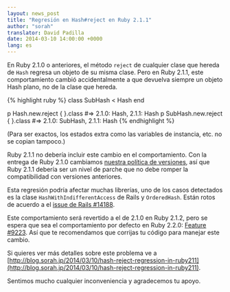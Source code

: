 ```yaml
---
layout: news_post
title: "Regresión en Hash#reject en Ruby 2.1.1"
author: "sorah"
translator: David Padilla
date: 2014-03-10 14:00:00 +0000
lang: es
---
```


En Ruby 2.1.0 o anteriores, el método `reject` de cualquier clase que
hereda de `Hash` regresa un objeto de su misma clase.
Pero en Ruby 2.1.1, este comportamiento cambió accidentalmente a que
devuelva siempre un objeto Hash plano, no de la clase que hereda.

{% highlight ruby %}
class SubHash < Hash
end

p Hash.new.reject { }.class
#=> 2.1.0: Hash, 2.1.1: Hash
p SubHash.new.reject { }.class
#=> 2.1.0: SubHash, 2.1.1: Hash
{% endhighlight %}

(Para ser exactos, los estados extra como las variables de instancia, etc. no
se copian tampoco.)

Ruby 2.1.1 no debería incluir este cambio en el comportamiento. Con
la entrega de Ruby 2.1.0 cambiamos [nuestra política de versiones](https://www.ruby-lang.org/es/news/2013/12/21/semantic-versioning-after-2-1-0/),
así que Ruby 2.1.1 debería ser un nivel de parche que no debe romper la compatibilidad
con versiones anteriores.

Esta regresión podría afectar muchas librerías, uno de los casos detectados es
la clase `HashWithIndifferentAccess` de Rails y `OrderedHash`. Están rotos de acuerdo a
el [issue de Rails #14188](https://github.com/rails/rails/issues/14188).

Este comportamiento será revertido a el de 2.1.0 en Ruby 2.1.2,
pero se espera que sea el comportamiento por defecto en Ruby 2.2.0:
[Feature #9223](https://bugs.ruby-lang.org/issues/9223).
Así que te recomendamos que corrijas tu código para manejar este cambio.

Si quieres ver más detalles sobre este problema ve a
[http://blog.sorah.jp/2014/03/10/hash-reject-regression-in-ruby211](http://blog.sorah.jp/2014/03/10/hash-reject-regression-in-ruby211).

Sentimos mucho cualquier inconveniencia y agradecemos tu apoyo.
